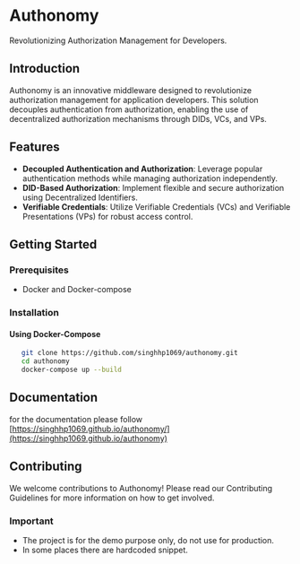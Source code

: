 # Authonomy

Revolutionizing Authorization Management for Developers.

## Introduction

Authonomy is an innovative middleware designed to revolutionize authorization management for application developers. This solution decouples authentication from authorization, enabling the use of decentralized authorization mechanisms through DIDs, VCs, and VPs.

## Features

- **Decoupled Authentication and Authorization**: Leverage popular authentication methods while managing authorization independently.
- **DID-Based Authorization**: Implement flexible and secure authorization using Decentralized Identifiers.
- **Verifiable Credentials**: Utilize Verifiable Credentials (VCs) and Verifiable Presentations (VPs) for robust access control.

## Getting Started

### Prerequisites

- Docker and Docker-compose

### Installation

#### Using Docker-Compose

```sh
   git clone https://github.com/singhhp1069/authonomy.git
   cd authonomy
   docker-compose up --build
 ```

## Documentation

for the documentation please follow [https://singhhp1069.github.io/authonomy/](https://singhhp1069.github.io/authonomy)

## Contributing

We welcome contributions to Authonomy! Please read our Contributing Guidelines for more information on how to get involved.

### Important

- The project is for the demo purpose only, do not use for production.
- In some places there are hardcoded snippet.
